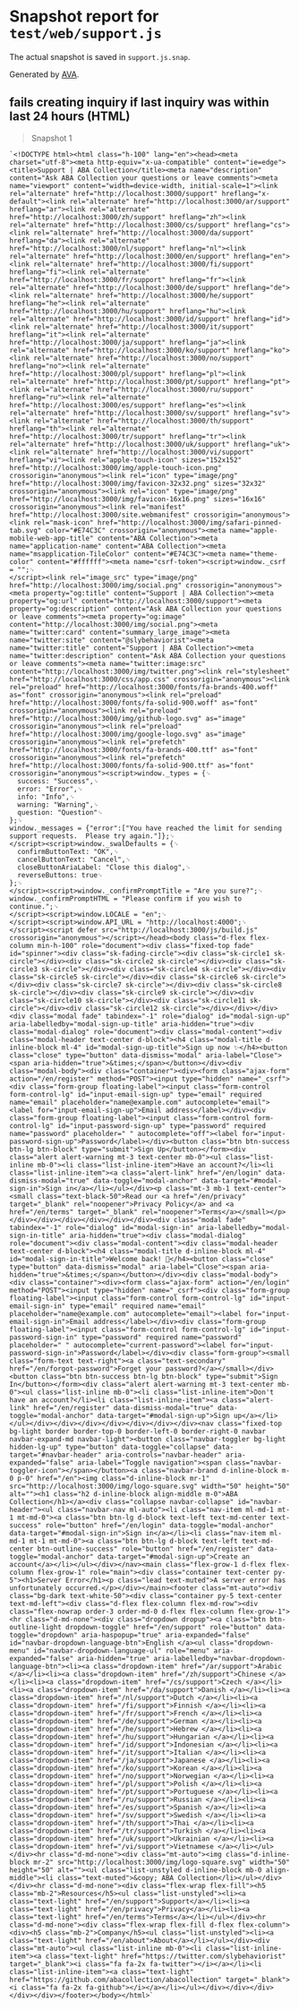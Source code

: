 # Snapshot report for `test/web/support.js`

The actual snapshot is saved in `support.js.snap`.

Generated by [AVA](https://avajs.dev).

## fails creating inquiry if last inquiry was within last 24 hours (HTML)

> Snapshot 1

    `<!DOCTYPE html><html class="h-100" lang="en"><head><meta charset="utf-8"><meta http-equiv="x-ua-compatible" content="ie=edge"><title>Support | ABA Collection</title><meta name="description" content="Ask ABA Collection your questions or leave comments"><meta name="viewport" content="width=device-width, initial-scale=1"><link rel="alternate" href="http://localhost:3000/support" hreflang="x-default"><link rel="alternate" href="http://localhost:3000/ar/support" hreflang="ar"><link rel="alternate" href="http://localhost:3000/zh/support" hreflang="zh"><link rel="alternate" href="http://localhost:3000/cs/support" hreflang="cs"><link rel="alternate" href="http://localhost:3000/da/support" hreflang="da"><link rel="alternate" href="http://localhost:3000/nl/support" hreflang="nl"><link rel="alternate" href="http://localhost:3000/en/support" hreflang="en"><link rel="alternate" href="http://localhost:3000/fi/support" hreflang="fi"><link rel="alternate" href="http://localhost:3000/fr/support" hreflang="fr"><link rel="alternate" href="http://localhost:3000/de/support" hreflang="de"><link rel="alternate" href="http://localhost:3000/he/support" hreflang="he"><link rel="alternate" href="http://localhost:3000/hu/support" hreflang="hu"><link rel="alternate" href="http://localhost:3000/id/support" hreflang="id"><link rel="alternate" href="http://localhost:3000/it/support" hreflang="it"><link rel="alternate" href="http://localhost:3000/ja/support" hreflang="ja"><link rel="alternate" href="http://localhost:3000/ko/support" hreflang="ko"><link rel="alternate" href="http://localhost:3000/no/support" hreflang="no"><link rel="alternate" href="http://localhost:3000/pl/support" hreflang="pl"><link rel="alternate" href="http://localhost:3000/pt/support" hreflang="pt"><link rel="alternate" href="http://localhost:3000/ru/support" hreflang="ru"><link rel="alternate" href="http://localhost:3000/es/support" hreflang="es"><link rel="alternate" href="http://localhost:3000/sv/support" hreflang="sv"><link rel="alternate" href="http://localhost:3000/th/support" hreflang="th"><link rel="alternate" href="http://localhost:3000/tr/support" hreflang="tr"><link rel="alternate" href="http://localhost:3000/uk/support" hreflang="uk"><link rel="alternate" href="http://localhost:3000/vi/support" hreflang="vi"><link rel="apple-touch-icon" sizes="152x152" href="http://localhost:3000/img/apple-touch-icon.png" crossorigin="anonymous"><link rel="icon" type="image/png" href="http://localhost:3000/img/favicon-32x32.png" sizes="32x32" crossorigin="anonymous"><link rel="icon" type="image/png" href="http://localhost:3000/img/favicon-16x16.png" sizes="16x16" crossorigin="anonymous"><link rel="manifest" href="http://localhost:3000/site.webmanifest" crossorigin="anonymous"><link rel="mask-icon" href="http://localhost:3000/img/safari-pinned-tab.svg" color="#E74C3C" crossorigin="anonymous"><meta name="apple-mobile-web-app-title" content="ABA Collection"><meta name="application-name" content="ABA Collection"><meta name="msapplication-TileColor" content="#E74C3C"><meta name="theme-color" content="#ffffff"><meta name="csrf-token"><script>window._csrf = "";␊
    </script><link rel="image_src" type="image/png" href="http://localhost:3000/img/social.png" crossorigin="anonymous"><meta property="og:title" content="Support | ABA Collection"><meta property="og:url" content="http://localhost:3000/support"><meta property="og:description" content="Ask ABA Collection your questions or leave comments"><meta property="og:image" content="http://localhost:3000/img/social.png"><meta name="twitter:card" content="summary_large_image"><meta name="twitter:site" content="@slybehaviorist"><meta name="twitter:title" content="Support | ABA Collection"><meta name="twitter:description" content="Ask ABA Collection your questions or leave comments"><meta name="twitter:image:src" content="http://localhost:3000/img/twitter.png"><link rel="stylesheet" href="http://localhost:3000/css/app.css" crossorigin="anonymous"><link rel="preload" href="http://localhost:3000/fonts/fa-brands-400.woff" as="font" crossorigin="anonymous"><link rel="preload" href="http://localhost:3000/fonts/fa-solid-900.woff" as="font" crossorigin="anonymous"><link rel="preload" href="http://localhost:3000/img/github-logo.svg" as="image" crossorigin="anonymous"><link rel="preload" href="http://localhost:3000/img/google-logo.svg" as="image" crossorigin="anonymous"><link rel="prefetch" href="http://localhost:3000/fonts/fa-brands-400.ttf" as="font" crossorigin="anonymous"><link rel="prefetch" href="http://localhost:3000/fonts/fa-solid-900.ttf" as="font" crossorigin="anonymous"><script>window._types = {␊
      success: "Success",␊
      error: "Error",␊
      info: "Info",␊
      warning: "Warning",␊
      question: "Question"␊
    };␊
    window._messages = {"error":["You have reached the limit for sending support requests.  Please try again."]};␊
    </script><script>window._swalDefaults = {␊
      confirmButtonText: "OK",␊
      cancelButtonText: "Cancel",␊
      closeButtonAriaLabel: "Close this dialog",␊
      reverseButtons: true␊
    };␊
    </script><script>window._confirmPromptTitle = "Are you sure?";␊
    window._confirmPromptHTML = "Please confirm if you wish to continue.";␊
    </script><script>window.LOCALE = "en";␊
    </script><script>window.API_URL = "http://localhost:4000";␊
    </script><script defer src="http://localhost:3000/js/build.js" crossorigin="anonymous"></script></head><body class="d-flex flex-column min-h-100" role="document"><div class="fixed-top fade" id="spinner"><div class="sk-fading-circle"><div class="sk-circle1 sk-circle"></div><div class="sk-circle2 sk-circle"></div><div class="sk-circle3 sk-circle"></div><div class="sk-circle4 sk-circle"></div><div class="sk-circle5 sk-circle"></div><div class="sk-circle6 sk-circle"></div><div class="sk-circle7 sk-circle"></div><div class="sk-circle8 sk-circle"></div><div class="sk-circle9 sk-circle"></div><div class="sk-circle10 sk-circle"></div><div class="sk-circle11 sk-circle"></div><div class="sk-circle12 sk-circle"></div></div></div><div class="modal fade" tabindex="-1" role="dialog" id="modal-sign-up" aria-labelledby="modal-sign-up-title" aria-hidden="true"><div class="modal-dialog" role="document"><div class="modal-content"><div class="modal-header text-center d-block"><h4 class="modal-title d-inline-block ml-4" id="modal-sign-up-title">Sign up now ✨</h4><button class="close" type="button" data-dismiss="modal" aria-label="Close"><span aria-hidden="true">&times;</span></button></div><div class="modal-body"><div class="container"><div><form class="ajax-form" action="/en/register" method="POST"><input type="hidden" name="_csrf"><div class="form-group floating-label"><input class="form-control form-control-lg" id="input-email-sign-up" type="email" required name="email" placeholder="name@example.com" autocomplete="email"><label for="input-email-sign-up">Email address</label></div><div class="form-group floating-label"><input class="form-control form-control-lg" id="input-password-sign-up" type="password" required name="password" placeholder=" " autocomplete="off"><label for="input-password-sign-up">Password</label></div><button class="btn btn-success btn-lg btn-block" type="submit">Sign Up</button></form><div class="alert alert-warning mt-3 text-center mb-0"><ul class="list-inline mb-0"><li class="list-inline-item">Have an account?</li><li class="list-inline-item"><a class="alert-link" href="/en/login" data-dismiss-modal="true" data-toggle="modal-anchor" data-target="#modal-sign-in">Sign in</a></li></ul></div><p class="mt-3 mb-1 text-center"><small class="text-black-50">Read our <a href="/en/privacy" target="_blank" rel="noopener">Privacy Policy</a> and <a href="/en/terms" target="_blank" rel="noopener">Terms</a></small></p></div></div></div></div></div></div><div class="modal fade" tabindex="-1" role="dialog" id="modal-sign-in" aria-labelledby="modal-sign-in-title" aria-hidden="true"><div class="modal-dialog" role="document"><div class="modal-content"><div class="modal-header text-center d-block"><h4 class="modal-title d-inline-block ml-4" id="modal-sign-in-title">Welcome back! 👋</h4><button class="close" type="button" data-dismiss="modal" aria-label="Close"><span aria-hidden="true">&times;</span></button></div><div class="modal-body"><div class="container"><div><form class="ajax-form" action="/en/login" method="POST"><input type="hidden" name="_csrf"><div class="form-group floating-label"><input class="form-control form-control-lg" id="input-email-sign-in" type="email" required name="email" placeholder="name@example.com" autocomplete="email"><label for="input-email-sign-in">Email address</label></div><div class="form-group floating-label"><input class="form-control form-control-lg" id="input-password-sign-in" type="password" required name="password" placeholder=" " autocomplete="current-password"><label for="input-password-sign-in">Password</label></div><div class="form-group"><small class="form-text text-right"><a class="text-secondary" href="/en/forgot-password">Forget your password?</a></small></div><button class="btn btn-success btn-lg btn-block" type="submit">Sign In</button></form><div class="alert alert-warning mt-3 text-center mb-0"><ul class="list-inline mb-0"><li class="list-inline-item">Don't have an account?</li><li class="list-inline-item"><a class="alert-link" href="/en/register" data-dismiss-modal="true" data-toggle="modal-anchor" data-target="#modal-sign-up">Sign up</a></li></ul></div></div></div></div></div></div></div><nav class="fixed-top bg-light border border-top-0 border-left-0 border-right-0 navbar navbar-expand-md navbar-light"><button class="navbar-toggler bg-light hidden-lg-up" type="button" data-toggle="collapse" data-target="#navbar-header" aria-controls="navbar-header" aria-expanded="false" aria-label="Toggle navigation"><span class="navbar-toggler-icon"></span></button><a class="navbar-brand d-inline-block m-0 p-0" href="/en"><img class="d-inline-block mr-1" src="http://localhost:3000/img/logo-square.svg" width="50" height="50" alt=""><h1 class="h2 d-inline-block align-middle m-0">ABA Collection</h1></a><div class="collapse navbar-collapse" id="navbar-header"><ul class="navbar-nav ml-auto"><li class="nav-item ml-md-1 mt-1 mt-md-0"><a class="btn btn-lg d-block text-left text-md-center text-success" role="button" href="/en/login" data-toggle="modal-anchor" data-target="#modal-sign-in">Sign in</a></li><li class="nav-item ml-md-1 mt-1 mt-md-0"><a class="btn btn-lg d-block text-left text-md-center btn-outline-success" role="button" href="/en/register" data-toggle="modal-anchor" data-target="#modal-sign-up">Create an account</a></li></ul></div></nav><main class="flex-grow-1 d-flex flex-column flex-grow-1" role="main"><div class="container text-center py-5"><h1>Server Error</h1><p class="lead text-muted">A server error has unfortunately occurred.</p></div></main><footer class="mt-auto"><div class="bg-dark text-white-50"><div class="container py-5 text-center text-md-left"><div class="d-flex flex-column flex-md-row"><div class="flex-nowrap order-3 order-md-0 d-flex flex-column flex-grow-1"><hr class="d-md-none"><div class="dropdown dropup"><a class="btn btn-outline-light dropdown-toggle" href="/en/support" role="button" data-toggle="dropdown" aria-haspopup="true" aria-expanded="false" id="navbar-dropdown-language-btn">English </a><ul class="dropdown-menu" id="navbar-dropdown-language-ul" role="menu" aria-expanded="false" aria-hidden="true" aria-labelledby="navbar-dropdown-language-btn"><li><a class="dropdown-item" href="/ar/support">Arabic </a></li><li><a class="dropdown-item" href="/zh/support">Chinese </a></li><li><a class="dropdown-item" href="/cs/support">Czech </a></li><li><a class="dropdown-item" href="/da/support">Danish </a></li><li><a class="dropdown-item" href="/nl/support">Dutch </a></li><li><a class="dropdown-item" href="/fi/support">Finnish </a></li><li><a class="dropdown-item" href="/fr/support">French </a></li><li><a class="dropdown-item" href="/de/support">German </a></li><li><a class="dropdown-item" href="/he/support">Hebrew </a></li><li><a class="dropdown-item" href="/hu/support">Hungarian </a></li><li><a class="dropdown-item" href="/id/support">Indonesian </a></li><li><a class="dropdown-item" href="/it/support">Italian </a></li><li><a class="dropdown-item" href="/ja/support">Japanese </a></li><li><a class="dropdown-item" href="/ko/support">Korean </a></li><li><a class="dropdown-item" href="/no/support">Norwegian </a></li><li><a class="dropdown-item" href="/pl/support">Polish </a></li><li><a class="dropdown-item" href="/pt/support">Portuguese </a></li><li><a class="dropdown-item" href="/ru/support">Russian </a></li><li><a class="dropdown-item" href="/es/support">Spanish </a></li><li><a class="dropdown-item" href="/sv/support">Swedish </a></li><li><a class="dropdown-item" href="/th/support">Thai </a></li><li><a class="dropdown-item" href="/tr/support">Turkish </a></li><li><a class="dropdown-item" href="/uk/support">Ukrainian </a></li><li><a class="dropdown-item" href="/vi/support">Vietnamese </a></li></ul></div><hr class="d-md-none"><div class="mt-auto"><img class="d-inline-block mr-2" src="http://localhost:3000/img/logo-square.svg" width="50" height="50" alt=""><ul class="list-unstyled d-inline-block mb-0 align-middle"><li class="text-muted">&copy; ABA Collection</li></ul></div></div><hr class="d-md-none"><div class="flex-wrap flex-fill"><h5 class="mb-2">Resources</h5><ul class="list-unstyled"><li><a class="text-light" href="/en/support">Support</a></li><li><a class="text-light" href="/en/privacy">Privacy</a></li><li><a class="text-light" href="/en/terms">Terms</a></li></ul></div><hr class="d-md-none"><div class="flex-wrap flex-fill d-flex flex-column"><div><h5 class="mb-2">Company</h5><ul class="list-unstyled"><li><a class="text-light" href="/en/about">About</a></li></ul></div><div class="mt-auto"><ul class="list-inline mb-0"><li class="list-inline-item"><a class="text-light" href="https://twitter.com/slybehaviorist" target="_blank"><i class="fa fa-2x fa-twitter"></i></a></li><li class="list-inline-item"><a class="text-light" href="https://github.com/abacollection/abacollection" target="_blank"><i class="fa fa-2x fa-github"></i></a></li></ul></div></div></div></div></div></footer></body></html>`
